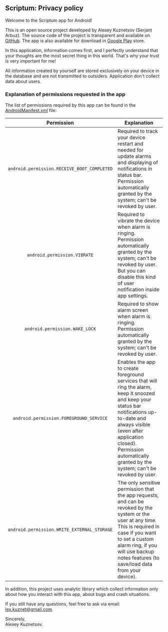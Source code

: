 ## Scriptum: Privacy policy

Welcome to the Scriptum app for Android!

This is an open source project developed by Alexey Kuznetsov (Serjant Arbuz). The source code of the project is
transparent and available on [GitHub](https://github.com/SerjantArbuz/Scriptum). The app is also
available for download
in [Google Play](https://play.google.com/store/apps/details?id=sgtmelon.scriptum) store.

In this application, information comes first, and I perfectly understand that your thoughts are the
most secret thing in this world. That's why your trust is very important for me!

All information created by yourself are stored exclusively on your device in the database and are
not transmitted to outsiders. Application don't collect data about users.

### Explanation of permissions requested in the app

The list of permissions required by this app can be found in
the [AndroidManifest.xml](https://github.com/SerjantArbuz/Scriptum/blob/master/app/src/main/AndroidManifest.xml)
file:

| Permission | Explanation |
| :---: | --- |
| `android.permission.RECEIVE_BOOT_COMPLETED` | Required to track your device restart and needed for update alarms and displaying of notifications in status bar. Permission automatically granted by the system; can't be revoked by user. |
| `android.permission.VIBRATE` | Required to vibrate the device when alarm is ringing. Permission automatically granted by the system; can't be revoked by user. But you can disable this kind of user notification inside app settings. |
| `android.permission.WAKE_LOCK` | Required to show alarm screen when alarm is ringing. Permission automatically granted by the system; can't be revoked by user. |
| `android.permission.FOREGROUND_SERVICE` | Enables the app to create foreground services that will ring the alarm, keep it snoozed and keep your status bar notifications up-to-date and always visible (even after application closed). Permission automatically granted by the system; can't be revoked by user. |
| `android.permission.WRITE_EXTERNAL_STORAGE` | The only sensitive permission that the app requests, and can be revoked by the system or the user at any time. This is required in case if you want to set a custom alarm ring, if you will use backup notes features (to save/load data from your device). |

In addition, this project uses analytic library which collect information only about how you
interact with this app, about bugs and crash situations.

If you still have any questions, feel free to ask via email: lex.kuznet@gmail.com.

Sincerely,\
Alexey Kuznetsov.